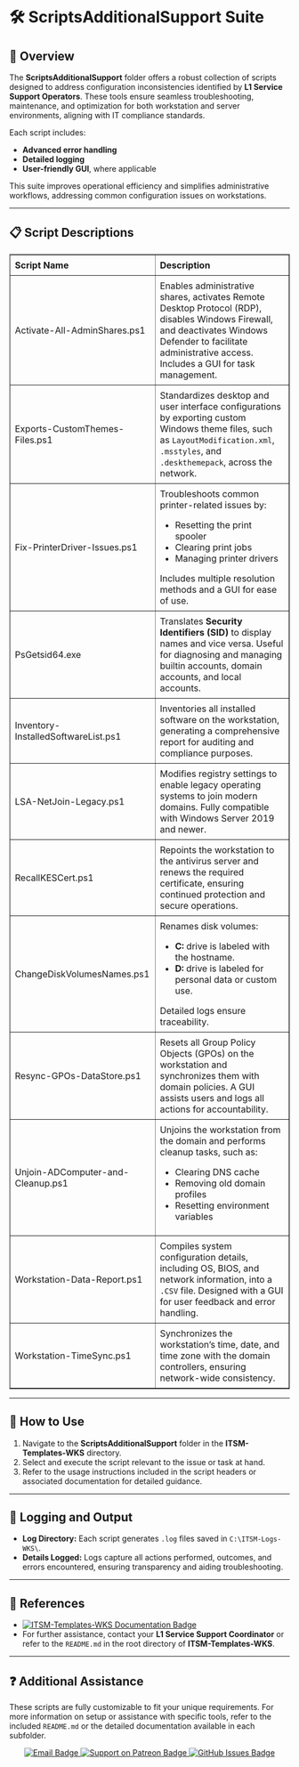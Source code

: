 <div>
  <h1>🛠️ ScriptsAdditionalSupport Suite</h1>

  <h2>📄 Overview</h2>
  <p>
    The <strong>ScriptsAdditionalSupport</strong> folder offers a robust collection of scripts designed to address configuration inconsistencies 
    identified by <strong>L1 Service Support Operators</strong>. These tools ensure seamless troubleshooting, maintenance, and optimization 
    for both workstation and server environments, aligning with IT compliance standards.
  </p>
  <p>
    Each script includes:
    <ul>
      <li><strong>Advanced error handling</strong></li>
      <li><strong>Detailed logging</strong></li>
      <li><strong>User-friendly GUI</strong>, where applicable</li>
    </ul>
    This suite improves operational efficiency and simplifies administrative workflows, addressing common configuration issues on workstations.
  </p>

  <hr />

  <h2>📋 Script Descriptions</h2>
  <table border="1" style="border-collapse: collapse; width: 100%;">
    <thead>
      <tr>
        <th style="padding: 8px; text-align: left;">Script Name</th>
        <th style="padding: 8px; text-align: left;">Description</th>
      </tr>
    </thead>
    <tbody>
      <tr>
        <td style="padding: 8px;">Activate-All-AdminShares.ps1</td>
        <td style="padding: 8px;">
          Enables administrative shares, activates Remote Desktop Protocol (RDP), disables Windows Firewall, and deactivates Windows Defender 
          to facilitate administrative access. Includes a GUI for task management.
        </td>
      </tr>
      <tr>
        <td style="padding: 8px;">Exports-CustomThemes-Files.ps1</td>
        <td style="padding: 8px;">
          Standardizes desktop and user interface configurations by exporting custom Windows theme files, such as 
          <code>LayoutModification.xml</code>, <code>.msstyles</code>, and <code>.deskthemepack</code>, across the network.
        </td>
      </tr>
      <tr>
        <td style="padding: 8px;">Fix-PrinterDriver-Issues.ps1</td>
        <td style="padding: 8px;">
          Troubleshoots common printer-related issues by:
          <ul>
            <li>Resetting the print spooler</li>
            <li>Clearing print jobs</li>
            <li>Managing printer drivers</li>
          </ul>
          Includes multiple resolution methods and a GUI for ease of use.
        </td>
      </tr>
      <tr>
        <td style="padding: 8px;">PsGetsid64.exe</td>
        <td style="padding: 8px;">
          Translates <strong>Security Identifiers (SID)</strong> to display names and vice versa. Useful for diagnosing and managing 
          builtin accounts, domain accounts, and local accounts.
        </td>
      </tr>
      <tr>
        <td style="padding: 8px;">Inventory-InstalledSoftwareList.ps1</td>
        <td style="padding: 8px;">
          Inventories all installed software on the workstation, generating a comprehensive report for auditing and compliance purposes.
        </td>
      </tr>
      <tr>
        <td style="padding: 8px;">LSA-NetJoin-Legacy.ps1</td>
        <td style="padding: 8px;">
          Modifies registry settings to enable legacy operating systems to join modern domains. Fully compatible with Windows Server 2019 and newer.
        </td>
      </tr>
      <tr>
        <td style="padding: 8px;">RecallKESCert.ps1</td>
        <td style="padding: 8px;">
          Repoints the workstation to the antivirus server and renews the required certificate, ensuring continued protection and secure operations.
        </td>
      </tr>
      <tr>
        <td style="padding: 8px;">ChangeDiskVolumesNames.ps1</td>
        <td style="padding: 8px;">
          Renames disk volumes:
          <ul>
            <li><strong>C:</strong> drive is labeled with the hostname.</li>
            <li><strong>D:</strong> drive is labeled for personal data or custom use.</li>
          </ul>
          Detailed logs ensure traceability.
        </td>
      </tr>
      <tr>
        <td style="padding: 8px;">Resync-GPOs-DataStore.ps1</td>
        <td style="padding: 8px;">
          Resets all Group Policy Objects (GPOs) on the workstation and synchronizes them with domain policies. A GUI assists users and logs all 
          actions for accountability.
        </td>
      </tr>
      <tr>
        <td style="padding: 8px;">Unjoin-ADComputer-and-Cleanup.ps1</td>
        <td style="padding: 8px;">
          Unjoins the workstation from the domain and performs cleanup tasks, such as:
          <ul>
            <li>Clearing DNS cache</li>
            <li>Removing old domain profiles</li>
            <li>Resetting environment variables</li>
          </ul>
        </td>
      </tr>
      <tr>
        <td style="padding: 8px;">Workstation-Data-Report.ps1</td>
        <td style="padding: 8px;">
          Compiles system configuration details, including OS, BIOS, and network information, into a <code>.CSV</code> file. Designed with a GUI 
          for user feedback and error handling.
        </td>
      </tr>
      <tr>
        <td style="padding: 8px;">Workstation-TimeSync.ps1</td>
        <td style="padding: 8px;">
          Synchronizes the workstation’s time, date, and time zone with the domain controllers, ensuring network-wide consistency.
        </td>
      </tr>
    </tbody>
  </table>

  <hr />

  <h2>🚀 How to Use</h2>
  <ol>
    <li>Navigate to the <strong>ScriptsAdditionalSupport</strong> folder in the <strong>ITSM-Templates-WKS</strong> directory.</li>
    <li>Select and execute the script relevant to the issue or task at hand.</li>
    <li>Refer to the usage instructions included in the script headers or associated documentation for detailed guidance.</li>
  </ol>

  <hr />

  <h2>📝 Logging and Output</h2>
  <ul>
    <li><strong>Log Directory:</strong> Each script generates <code>.log</code> files saved in <code>C:\ITSM-Logs-WKS\</code>.</li>
    <li><strong>Details Logged:</strong> Logs capture all actions performed, outcomes, and errors encountered, ensuring transparency and aiding troubleshooting.</li>
  </ul>

  <hr />

  <h2>🔗 References</h2>
  <ul>
    <li>
      <a href="https://github.com/brazilianscriptguy/PowerShell-codes-for-Windows-Server-Administrators/blob/main/ITSM-Templates-WKS/README.md" 
         target="_blank" rel="noopener noreferrer">
        <img src="https://img.shields.io/badge/View%20Documentation-ITSM--Templates--WKS-blue?style=flat-square&logo=github" alt="ITSM-Templates-WKS Documentation Badge">
      </a>
    </li>
    <li>For further assistance, contact your <strong>L1 Service Support Coordinator</strong> or refer to the <code>README.md</code> in the root directory of <strong>ITSM-Templates-WKS</strong>.</li>
  </ul>

  <hr />

  <h2>❓ Additional Assistance</h2>
  <p>
    These scripts are fully customizable to fit your unique requirements. For more information on setup or assistance with specific tools, 
    refer to the included <code>README.md</code> or the detailed documentation available in each subfolder.
  </p>

  <div align="center">
    <a href="mailto:luizhamilton.lhr@gmail.com" target="_blank" rel="noopener noreferrer">
      <img src="https://img.shields.io/badge/Email-luizhamilton.lhr@gmail.com-D14836?style=for-the-badge&logo=gmail" alt="Email Badge">
    </a>
    <a href="https://www.patreon.com/brazilianscriptguy" target="_blank" rel="noopener noreferrer">
      <img src="https://img.shields.io/badge/Support%20Me-Patreon-red?style=for-the-badge&logo=patreon" alt="Support on Patreon Badge">
    </a>
    <a href="https://github.com/brazilianscriptguy/BlueTeam-Tools/issues" target="_blank" rel="noopener noreferrer">
      <img src="https://img.shields.io/badge/Report%20Issues-GitHub-blue?style=for-the-badge&logo=github" alt="GitHub Issues Badge">
    </a>
  </div>
</div>
